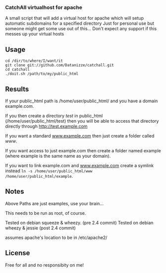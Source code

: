 ### CatchAll virtualhost for apache

A small script that will add a virtual host for apache which will setup automatic subdomains for a specified directory
Just for personal use but someone might get some use out of this... Don't expect any support if this messes up your virtual hosts

## Usage
	cd /dir/to/where/I/want/it
	git clone git://github.com/Datanizze/catchall.git
	cd catchall
	./doit.sh /path/to/my/public_html

## Results
If your public\_html path is /home/user/public\_html/ and you have a domain example.com.

If you then create a directory _test_ in public\_html (/home/user/public\_html/test) then you will be able to access that directory directly through http://test.example.com


If you want a standard www.example.com then just create a folder called _www_.

If you want access to just example.com then create a folder named example (where example is the same name as your domain).

If you want to link example.com and www.example.com create a symlink instead `ln -s /home/user/public_html/www /home/user/public_html/example`.

## Notes
Above Paths are just examples, use your brain...

This needs to be run as root, of course.

Tested on debian squeeze & wheezy. (pre 2.4 commit)
Tested on debian wheezy & jessie (post 2.4 commit)

assumes apache's location to be in /etc/apache2/

## License
Free for all and no responsibity on me!
